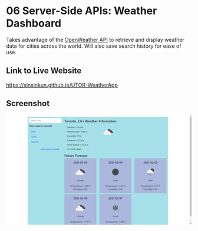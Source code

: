 # 06 Server-Side APIs: Weather Dashboard

Takes advantage of the [OpenWeather API](https://openweathermap.org/api) to retrieve and display
weather data for cities across the world. Will also save search history for ease of use.

## Link to Live Website

https://sinsinkun.github.io/UTOR-WeatherApp

## Screenshot

![Screenshot](./screenshot.png)